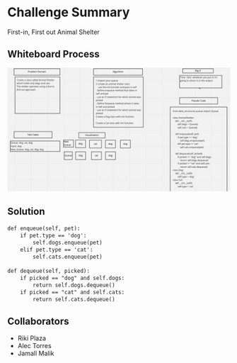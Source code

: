 # Challenge Summary
First-in, First out Animal Shelter
## Whiteboard Process
![WhiteBoard](CodeChallenge12.png)
## Solution
    def enqueue(self, pet):
        if pet.type == 'dog':
            self.dogs.enqueue(pet)
        elif pet.type == 'cat':
            self.cats.enqueue(pet)

    def dequeue(self, picked):
        if picked == "dog" and self.dogs:
            return self.dogs.dequeue()
        if picked == "cat" and self.cats:
            return self.cats.dequeue()
## Collaborators
- Riki Plaza
- Alec Torres
- Jamall Malik
